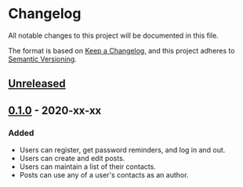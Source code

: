 Changelog
=========

All notable changes to this project will be documented in this file.

The format is based on [Keep a Changelog](https://keepachangelog.com/en/1.0.0/),
and this project adheres to [Semantic Versioning](https://semver.org/spec/v2.0.0.html).

## [Unreleased]

## [0.1.0] - 2020-xx-xx
### Added
* Users can register, get password reminders, and log in and out.
* Users can create and edit posts.
* Users can maintain a list of their contacts.
* Posts can use any of a user's contacts as an author.

[Unreleased]: https://github.com/samwilson/twyne/compare/v0.1.0...HEAD
[0.1.0]: https://github.com/samwilson/twyne/releases/tag/v0.1.0
